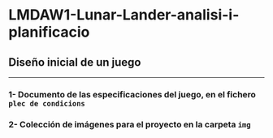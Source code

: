 # LMDAW1-Lunar-Lander-analisi-i-planificacio

## Diseño inicial de un juego
---
### 1- Documento de las especificaciones del juego, en el fichero `plec de condicions`
### 2- Colección de imágenes para el proyecto en la carpeta `img`
